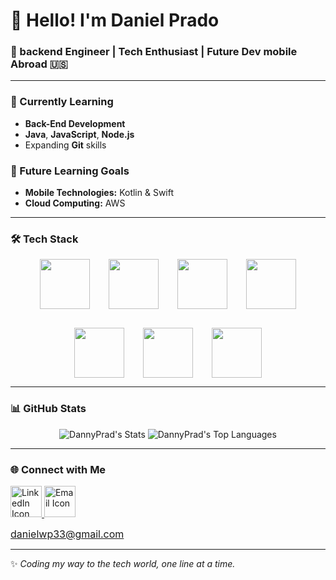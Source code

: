 # 👋 Hello! I'm Daniel Prado
### 🚀 backend Engineer | Tech Enthusiast | Future Dev mobile Abroad 🇺🇸

---

### 🌱 Currently Learning
- **Back-End Development**
- **Java**, **JavaScript**, **Node.js**
- Expanding **Git** skills

### 📅 Future Learning Goals
- **Mobile Technologies:** Kotlin & Swift
- **Cloud Computing:** AWS

---

### 🛠️ Tech Stack
<div align="center" style="display: flex; justify-content: center; gap: 30px; flex-wrap: wrap;">
    <img src="https://cdn.jsdelivr.net/gh/devicons/devicon@latest/icons/java/java-original-wordmark.svg" width="80" height="80" />
    <img src="https://cdn.jsdelivr.net/gh/devicons/devicon@latest/icons/javascript/javascript-original.svg" width="80" height="80" />
    <img src="https://cdn.jsdelivr.net/gh/devicons/devicon@latest/icons/nodejs/nodejs-original-wordmark.svg" width="80" height="80" />
    <img src="https://cdn.jsdelivr.net/gh/devicons/devicon@latest/icons/kotlin/kotlin-original-wordmark.svg" width="80" height="80" />
    <img src="https://cdn.jsdelivr.net/gh/devicons/devicon@latest/icons/swift/swift-original.svg" width="80" height="80" />
    <img src="https://cdn.jsdelivr.net/gh/devicons/devicon@latest/icons/amazonwebservices/amazonwebservices-plain-wordmark.svg" width="80" height="80" />
    <img src="https://cdn.jsdelivr.net/gh/devicons/devicon@latest/icons/git/git-original-wordmark.svg" width="80" height="80" />
</div>

---

### 📊 GitHub Stats
<div align="center">
    <img src="https://github-readme-stats.vercel.app/api?username=DannyPrad&theme=dracula&show_icons=true&hide_border=true&count_private=true" alt="DannyPrad's Stats" />
    <img src="https://github-readme-stats.vercel.app/api/top-langs/?username=DannyPrad&theme=dracula&show_icons=true&hide_border=true&layout=compact" alt="DannyPrad's Top Languages" />
</div>

---

### 🌐 Connect with Me

<a href="https://www.linkedin.com/in/danielpradoo/" target="_blank">
    <img src="https://cdn.jsdelivr.net/gh/devicons/devicon@latest/icons/linkedin/linkedin-original.svg" width="50" height="50" alt="LinkedIn Icon" />
</a>









<a href="mailto:danielwp33@gmail.com" target="_blank">
    <img src="https://cdn.jsdelivr.net/gh/devicons/devicon@latest/icons/google/google-original.svg" width="50" height="50" alt="Email Icon" />
</a>



<span style="font-size: 16px;">danielwp33@gmail.com</span>

---

✨ *Coding my way to the tech world, one line at a time.*

          

  
 

          
           
          
          
          
          
   
          
          
